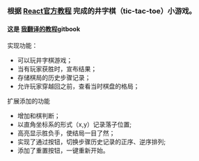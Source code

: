 ### 根据 [React官方教程](https://facebook.github.io/react/tutorial/tutorial.html) 完成的井字棋（tic-tac-toe）小游戏。
#### 这是 [我翻译的教程](https://beijiyang.github.io/react-tutorial-translation/)gitbook


实现功能：
* 可以玩井字棋游戏；
* 当有玩家获胜时，宣布结果；
* 存储棋局的历史步骤记录；
* 允许玩家穿越回之前，查看当时棋盘的格局；

扩展添加的功能
* 增加和棋判断；
* 以直角坐标系的形式（x,y）记录落子位置;
* 高亮显示胜负手，使结局一目了然；
* 实现了通过按钮，切换步骤历史记录的正序、逆序排列;
* 添加了重置按钮，一键重新开始。
